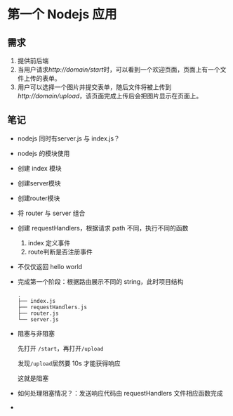 # 第一个 Nodejs 应用

## 需求

1. 提供前后端
2. 当用户请求*http://domain/start*时，可以看到一个欢迎页面，页面上有一个文件上传的表单。
3. 用户可以选择一个图片并提交表单，随后文件将被上传到*http://domain/upload*，该页面完成上传后会把图片显示在页面上。



## 笔记

- nodejs 同时有server.js 与 index.js？
- nodejs 的模块使用
- 创建 index 模块
- 创建server模块
- 创建router模块
- 将 router 与 server 组合
- 创建 requestHandlers，根据请求 path 不同，执行不同的函数
  1. index 定义事件
  2. route判断是否注册事件

- 不仅仅返回 hello world

- 完成第一个阶段：根据路由展示不同的 string，此时项目结构

  ```shell
  .
  ├── index.js
  ├── requestHandlers.js
  ├── router.js
  └── server.js
  ```

- 阻塞与非阻塞

  先打开 `/start`，再打开`/upload`

  发现`/upload`居然要 10s 才能获得响应

  这就是阻塞

- 如何处理阻塞情况？：发送响应代码由 requestHandlers 文件相应函数完成

- 

  